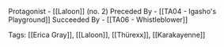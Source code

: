 Protagonist - [[Laloon]] (no. 2)
Preceded By - [[TA04 - Igasho's Playground]]
Succeeded By - [[TA06 - Whistleblower]]

Tags: [[Erica Gray]], [[Laloon]], [[Thürexx]], [[Karakayenne]]